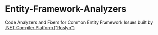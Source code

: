 # Entity-Framework-Analyzers

Code Analyzers and Fixers for Common Entity Framework Issues built by [.NET Compiler Platform ("Roslyn")](https://github.com/dotnet/roslyn)
